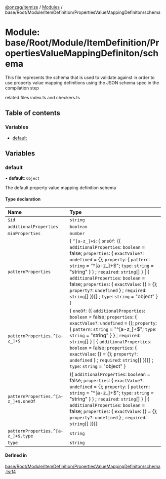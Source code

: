 [@onzag/itemize](../README.md) / [Modules](../modules.md) / base/Root/Module/ItemDefinition/PropertiesValueMappingDefiniton/schema

# Module: base/Root/Module/ItemDefinition/PropertiesValueMappingDefiniton/schema

This file represents the schema that is used to validate against in order
to use property value mapping definitions using the JSON schema spec in
the compilation step

related files index.ts and checkers.ts

## Table of contents

### Variables

- [default](base_Root_Module_ItemDefinition_PropertiesValueMappingDefiniton_schema.md#default)

## Variables

### default

• **default**: `Object`

The default property value mapping definition schema

#### Type declaration

| Name | Type |
| :------ | :------ |
| `$id` | `string` |
| `additionalProperties` | `boolean` |
| `minProperties` | `number` |
| `patternProperties` | \{ `^[a-z_]+$`: \{ `oneOf`: (\{ `additionalProperties`: `boolean` = false; `properties`: \{ `exactValue?`: `undefined` = \{}; `property`: \{ `pattern`: `string` = "^[a-z\_]+$"; `type`: `string` = "string" }  } ; `required`: `string`[]  } \| \{ `additionalProperties`: `boolean` = false; `properties`: \{ `exactValue`: {} = \{}; `property?`: `undefined`  } ; `required`: `string`[]  })[] ; `type`: `string` = "object" }  } |
| `patternProperties.^[a-z_]+$` | \{ `oneOf`: (\{ `additionalProperties`: `boolean` = false; `properties`: \{ `exactValue?`: `undefined` = \{}; `property`: \{ `pattern`: `string` = "^[a-z\_]+$"; `type`: `string` = "string" }  } ; `required`: `string`[]  } \| \{ `additionalProperties`: `boolean` = false; `properties`: \{ `exactValue`: {} = \{}; `property?`: `undefined`  } ; `required`: `string`[]  })[] ; `type`: `string` = "object" } |
| `patternProperties.^[a-z_]+$.oneOf` | (\{ `additionalProperties`: `boolean` = false; `properties`: \{ `exactValue?`: `undefined` = \{}; `property`: \{ `pattern`: `string` = "^[a-z\_]+$"; `type`: `string` = "string" }  } ; `required`: `string`[]  } \| \{ `additionalProperties`: `boolean` = false; `properties`: \{ `exactValue`: {} = \{}; `property?`: `undefined`  } ; `required`: `string`[]  })[] |
| `patternProperties.^[a-z_]+$.type` | `string` |
| `type` | `string` |

#### Defined in

[base/Root/Module/ItemDefinition/PropertiesValueMappingDefiniton/schema.ts:14](https://github.com/onzag/itemize/blob/59702dd5/base/Root/Module/ItemDefinition/PropertiesValueMappingDefiniton/schema.ts#L14)
